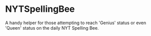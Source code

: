 # NYTSpellingBee
A handy helper for those attempting to reach 'Genius' status or even 'Queen' status on the daily NYT Spelling Bee.
